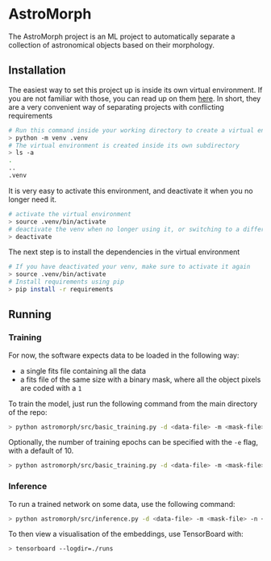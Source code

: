 # AstroMorph

The AstroMorph project is an ML project to automatically separate a collection of astronomical objects based on their morphology.

## Installation

The easiest way to set this project up is inside its own virtual environment.
If you are not familiar with those, you can read up on them [here](https://docs.python.org/3/library/venv.html).
In short, they are a very convenient way of separating projects with conflicting
requirements

```bash
# Run this command inside your working directory to create a virtual environment
> python -m venv .venv
# The virtual environment is created inside its own subdirectory
> ls -a
.
..
.venv
```

It is very easy to activate this environment, and deactivate it when you no longer need it.

```bash
# activate the virtual environment
> source .venv/bin/activate
# deactivate the venv when no longer using it, or switching to a different project
> deactivate
```

The next step is to install the dependencies in the virtual environment

```bash
# If you have deactivated your venv, make sure to activate it again
> source .venv/bin/activate
# Install requirements using pip
> pip install -r requirements
```

## Running

### Training

For now, the software expects data to be loaded in the following way:

- a single fits file containing all the data
- a fits file of the same size with a binary mask, where all the object pixels are coded with a `1`

To train the model, just run the following command from the main directory of the repo:

```bash
> python astromorph/src/basic_training.py -d <data-file> -m <mask-file>
```

Optionally, the number of training epochs can be specified with the `-e` flag, with a default of 10.

```bash
> python astromorph/src/basic_training.py -d <data-file> -m <mask-file> -e 5
```

### Inference

To run a trained network on some data, use the following command:

```bash
> python astromorph/src/inference.py -d <data-file> -m <mask-file> -n <trained-network-file>
```

To then view a visualisation of the embeddings, use TensorBoard with:

```bash
> tensorboard --logdir=./runs
```
